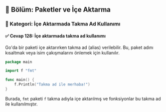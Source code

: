 ## 📘 Bölüm: Paketler ve İçe Aktarma  
### 🔹 Kategori: İçe Aktarmada Takma Ad Kullanımı  
#### ✅ Cevap 128: İçe aktarmada takma ad kullanımı

Go'da bir paketi içe aktarırken takma ad (alias) verilebilir. Bu, paket adını kısaltmak veya isim çakışmalarını önlemek için kullanılır.

```go
package main

import f "fmt"

func main() {
    f.Println("Takma ad ile merhaba!")
}
```

Burada, `fmt` paketi `f` takma adıyla içe aktarılmış ve fonksiyonlar bu takma ad ile kullanılmıştır.
